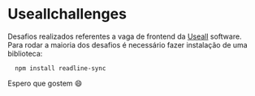 # Useallchallenges
Desafios realizados referentes a vaga de frontend da [Useall](https://www.useall.com.br) software.<br />
Para rodar a maioria dos desafios é necessário fazer instalação de uma biblioteca: 
```node
  npm install readline-sync
```

Espero que gostem 😄
